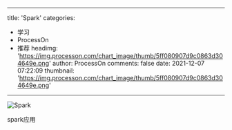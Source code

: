 
---
title: 'Spark'
categories: 
 - 学习
 - ProcessOn
 - 推荐
headimg: 'https://img.processon.com/chart_image/thumb/5ff080907d9c0863d304649e.png'
author: ProcessOn
comments: false
date: 2021-12-07 07:22:09
thumbnail: 'https://img.processon.com/chart_image/thumb/5ff080907d9c0863d304649e.png'
---

<div>   
<img class="thumb" alt="Spark" src="https://img.processon.com/chart_image/thumb/5ff080907d9c0863d304649e.png" referrerpolicy="no-referrer">
<p>spark应用</p>  
</div>
            